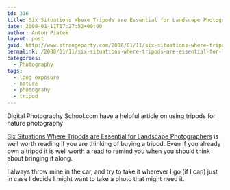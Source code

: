 ```yaml
---
id: 316
title: Six Situations Where Tripods are Essential for Landscape Photographers
date: 2008-01-11T17:27:52+00:00
author: Anton Piatek
layout: post
guid: http://www.strangeparty.com/2008/01/11/six-situations-where-tripods-are-essential-for-landscape-photographers/
permalink: /2008/01/11/six-situations-where-tripods-are-essential-for-landscape-photographers/
categories:
  - Photography
tags:
  - long exposure
  - nature
  - photograhy
  - tripod
---
```

Digital Photography School.com have a helpful article on using tripods for nature photography

[Six Situations Where Tripods are Essential for Landscape Photographers](http://digital-photography-school.com/blog/six-situations-where-tripods-are-essential-for-landscape-photographers/) is well worth reading if you are thinking of buying a tripod. Even if you already own a tripod it is well worth a read to remind you when you should think about bringing it along.

I always throw mine in the car, and try to take it wherever I go (if I can) just in case I decide I might want to take a photo that might need it.